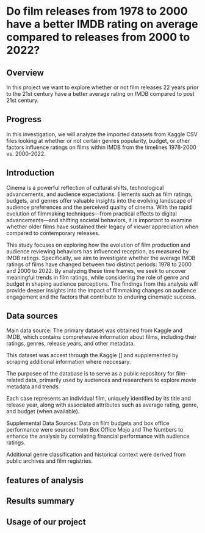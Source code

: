# Do film releases from 1978 to 2000 have a better IMDB rating on average compared to releases from 2000 to 2022? 

## Overview
In this project we want to explore whether or not film releases 22 years prior to the 21st century have a better average rating on IMDB compared to post 21st century. 

## Progress 
In this investigation, we will analyze the imported datasets from Kaggle CSV files looking at whether or not certain genres popularity, budget, or other factors influence ratings on films within IMDB from the timelines 1978-2000 vs. 2000-2022. 

## Introduction 
Cinema is a powerful reflection of cultural shifts, technological advancements, and audience expectations. Elements such as film ratings, budgets, and genres offer valuable insights into the evolving landscape of audience preferences and the perceived quality of cinema. With the rapid evolution of filmmaking techniques—from practical effects to digital advancements—and shifting societal behaviors, it is important to examine whether older films have sustained their legacy of viewer appreciation when compared to contemporary releases.

This study focuses on exploring how the evolution of film production and audience reviewing behaviors has influenced reception, as measured by IMDB ratings. Specifically, we aim to investigate whether the average IMDB ratings of films have changed between two distinct periods: 1978 to 2000 and 2000 to 2022. By analyzing these time frames, we seek to uncover meaningful trends in film ratings, while considering the role of genre and budget in shaping audience perceptions. The findings from this analysis will provide deeper insights into the impact of filmmaking changes on audience engagement and the factors that contribute to enduring cinematic success.

## Data sources
Main data source: 
The primary dataset was obtained from Kaggle and IMDB, which contains comprehesive information about films, including their ratings, genres, release years, and other metadata. 

This dataset was accest through the Kaggle [] and supplemented by scraping additional information where neccesary. 

The purposee of the database is to serve as a public repository for film-related data, primarily used by audiences and researchers to explore movie metadata and trends.

Each case represents an individual film, uniquely identified by its title and release year, along with associated attributes such as average rating, genre, and budget (when available).

Supplemental Data Sources:
Data on film budgets and box office performance were sourced from Box Office Mojo and The Numbers to enhance the analysis by correlating financial performance with audience ratings.

Additional genre classification and historical context were derived from public archives and film registries.

## features of analysis 

## Results summary 



## Usage of our project 

